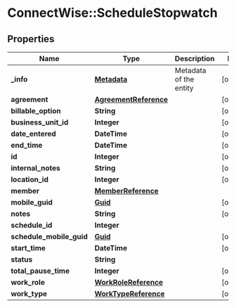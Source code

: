 # ConnectWise::ScheduleStopwatch

## Properties
Name | Type | Description | Notes
------------ | ------------- | ------------- | -------------
**_info** | [**Metadata**](Metadata.md) | Metadata of the entity | [optional] 
**agreement** | [**AgreementReference**](AgreementReference.md) |  | [optional] 
**billable_option** | **String** |  | [optional] 
**business_unit_id** | **Integer** |  | [optional] 
**date_entered** | **DateTime** |  | [optional] 
**end_time** | **DateTime** |  | [optional] 
**id** | **Integer** |  | [optional] 
**internal_notes** | **String** |  | [optional] 
**location_id** | **Integer** |  | [optional] 
**member** | [**MemberReference**](MemberReference.md) |  | 
**mobile_guid** | [**Guid**](Guid.md) |  | [optional] 
**notes** | **String** |  | [optional] 
**schedule_id** | **Integer** |  | 
**schedule_mobile_guid** | [**Guid**](Guid.md) |  | [optional] 
**start_time** | **DateTime** |  | [optional] 
**status** | **String** |  | 
**total_pause_time** | **Integer** |  | [optional] 
**work_role** | [**WorkRoleReference**](WorkRoleReference.md) |  | [optional] 
**work_type** | [**WorkTypeReference**](WorkTypeReference.md) |  | [optional] 


